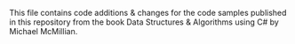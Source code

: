 This file contains code additions & changes for the code samples published in this repository from the book Data Structures & Algorithms using C# by Michael McMillian.
